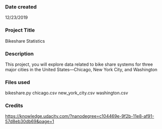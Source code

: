 ### Date created
12/23/2019

### Project Title
Bikeshare Statistics

### Description
This project, you will explore data related to bike share systems for three major cities in the United States—Chicago, New York City, and Washington

### Files used
bikeshare.py
chicago.csv
new_york_city.csv
washington.csv

### Credits
https://knowledge.udacity.com/?nanodegree=c104469e-9f2b-11e8-af91-57d8eb30db69&page=1


